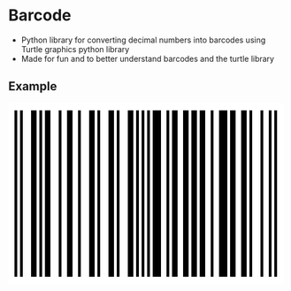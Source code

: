 # Barcode

* Python library for converting decimal numbers into barcodes using Turtle graphics python library
* Made for fun and to better understand barcodes and the turtle library

## Example
![barcode](barcode.png)
